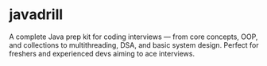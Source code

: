 # javadrill
A complete Java prep kit for coding interviews — from core concepts, OOP, and collections to multithreading, DSA, and basic system design. Perfect for freshers and experienced devs aiming to ace interviews.
